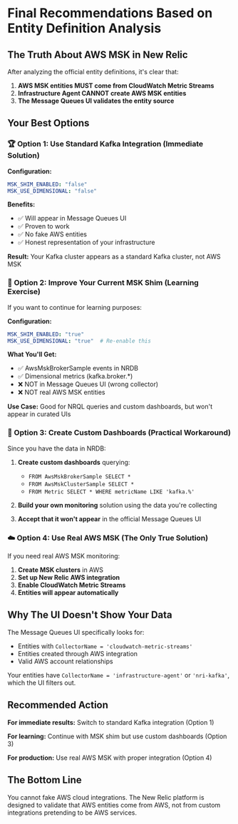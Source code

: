 # Final Recommendations Based on Entity Definition Analysis

## The Truth About AWS MSK in New Relic

After analyzing the official entity definitions, it's clear that:

1. **AWS MSK entities MUST come from CloudWatch Metric Streams**
2. **Infrastructure Agent CANNOT create AWS MSK entities**
3. **The Message Queues UI validates the entity source**

## Your Best Options

### 🏆 Option 1: Use Standard Kafka Integration (Immediate Solution)

**Configuration:**
```yaml
MSK_SHIM_ENABLED: "false"
MSK_USE_DIMENSIONAL: "false"
```

**Benefits:**
- ✅ Will appear in Message Queues UI
- ✅ Proven to work
- ✅ No fake AWS entities
- ✅ Honest representation of your infrastructure

**Result:** Your Kafka cluster appears as a standard Kafka cluster, not AWS MSK

### 🔧 Option 2: Improve Your Current MSK Shim (Learning Exercise)

If you want to continue for learning purposes:

**Configuration:**
```yaml
MSK_SHIM_ENABLED: "true"
MSK_USE_DIMENSIONAL: "true"  # Re-enable this
```

**What You'll Get:**
- ✅ AwsMskBrokerSample events in NRDB
- ✅ Dimensional metrics (kafka.broker.*)
- ❌ NOT in Message Queues UI (wrong collector)
- ❌ NOT real AWS MSK entities

**Use Case:** Good for NRQL queries and custom dashboards, but won't appear in curated UIs

### 🌟 Option 3: Create Custom Dashboards (Practical Workaround)

Since you have the data in NRDB:

1. **Create custom dashboards** querying:
   - `FROM AwsMskBrokerSample SELECT *`
   - `FROM AwsMskClusterSample SELECT *`
   - `FROM Metric SELECT * WHERE metricName LIKE 'kafka.%'`

2. **Build your own monitoring** solution using the data you're collecting

3. **Accept that it won't appear** in the official Message Queues UI

### ☁️ Option 4: Use Real AWS MSK (The Only True Solution)

If you need real AWS MSK monitoring:

1. **Create MSK clusters** in AWS
2. **Set up New Relic AWS integration**
3. **Enable CloudWatch Metric Streams**
4. **Entities will appear automatically**

## Why The UI Doesn't Show Your Data

The Message Queues UI specifically looks for:
- Entities with `CollectorName = 'cloudwatch-metric-streams'`
- Entities created through AWS integration
- Valid AWS account relationships

Your entities have `CollectorName = 'infrastructure-agent'` or `'nri-kafka'`, which the UI filters out.

## Recommended Action

**For immediate results:** Switch to standard Kafka integration (Option 1)

**For learning:** Continue with MSK shim but use custom dashboards (Option 3)

**For production:** Use real AWS MSK with proper integration (Option 4)

## The Bottom Line

You cannot fake AWS cloud integrations. The New Relic platform is designed to validate that AWS entities come from AWS, not from custom integrations pretending to be AWS services.